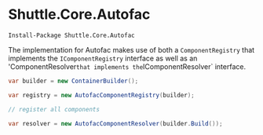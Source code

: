 # Shuttle.Core.Autofac

<div class="nuget-badge">
	<p>
		<code>Install-Package Shuttle.Core.Autofac</code>
	</p>
</div>

The implementation for Autofac makes use of both a `ComponentRegistry` that implements the `IComponentRegistry` interface as well as an 'ComponentResolver` that implements the `IComponentResolver` interface.

``` c#
var builder = new ContainerBuilder();

var registry = new AutofacComponentRegistry(builder);

// register all components

var resolver = new AutofacComponentResolver(builder.Build());
```
